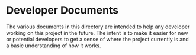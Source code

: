 # Developer Documents
The various documents in this directory are intended to help any developer working on this project in the future. The intent is to make it easier for new or potential developers to get a sense of where the project currently is and a basic understanding of how it works.